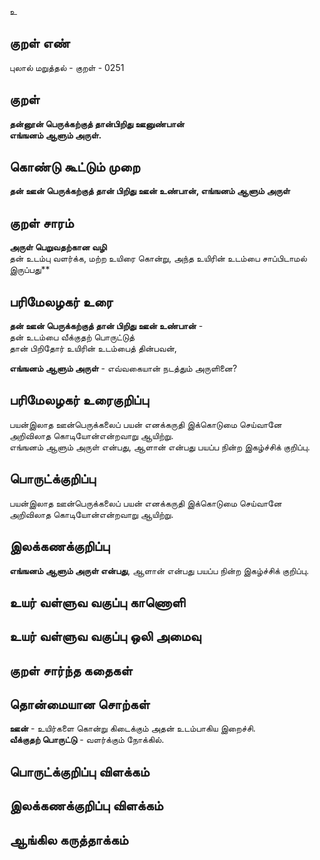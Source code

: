 உ

## குறள் எண் 

புலால் மறுத்தல் - குறள் - 0251  

## குறள் 

**தன்னூன் பெருக்கற்குத் தான்பிறிது ஊனுண்பான்  
எங்ஙனம் ஆளும் அருள்.**

## கொண்டு கூட்டும் முறை

**தன் ஊன் பெருக்கற்குத் தான் பிறிது ஊன் உண்பான், எங்ஙனம் ஆளும் அருள்**

## குறள் சாரம்   
  
**அருள் பெறுவதற்கான வழி**  
தன் உடம்பு வளர்க்க, மற்ற உயிரை கொன்று, அந்த உயிரின் உடம்பை சாப்பிடாமல் இருப்பது**

## பரிமேலழகர் உரை


**தன் ஊன் பெருக்கற்குத் தான் பிறிது ஊன் உண்பான்** -  
தன் உடம்பை வீக்குதற் பொருட்டுத்  
தான் பிறிதோர் உயிரின் உடம்பைத் தின்பவன்,  

**எங்ஙனம் ஆளும் அருள்** - எவ்வகையான் நடத்தும் அருளினை?  

## பரிமேலழகர் உரைகுறிப்பு   


பயன்இலாத ஊன்பெருக்கலைப் பயன் எனக்கருதி இக்கொடுமை செய்வானே அறிவிலாத கொடியோன்என்றவாறு ஆயிற்று.  
எங்ஙனம் ஆளும் அருள் என்பது, ஆளான் என்பது பயப்ப நின்ற இகழ்ச்சிக் குறிப்பு.  

## பொருட்க்குறிப்பு 


பயன்இலாத ஊன்பெருக்கலைப் பயன் எனக்கருதி இக்கொடுமை செய்வானே  
அறிவிலாத கொடியோன்என்றவாறு ஆயிற்று.  

## இலக்கணக்குறிப்பு  

**எங்ஙனம் ஆளும் அருள் என்பது**, ஆளான் என்பது பயப்ப நின்ற இகழ்ச்சிக் குறிப்பு.  

## உயர் வள்ளுவ வகுப்பு காணொளி


## உயர் வள்ளுவ வகுப்பு ஒலி அமைவு 

 
## குறள் சார்ந்த கதைகள் 


## தொன்மையான சொற்கள்

**ஊன்** - உயிர்களை கொன்று கிடைக்கும் அதன் உடம்பாகிய இறைச்சி.  
**வீக்குதற் பொருட்டு** - வளர்க்கும் நோக்கில்.

## பொருட்க்குறிப்பு விளக்கம்


## இலக்கணக்குறிப்பு விளக்கம்


## ஆங்கில கருத்தாக்கம் 


